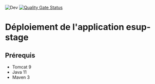 ![Dev](https://github.com/EsupPortail/esup-stage/workflows/Dev/badge.svg)
[![Quality Gate Status](https://sonarcloud.io/api/project_badges/measure?project=EsupPortail_esup-stage&metric=alert_status)](https://sonarcloud.io/dashboard?id=EsupPortail_esup-stage)
# Déploiement de l'application esup-stage

## Prérequis

* Tomcat 9
* Java 11
* Maven 3
